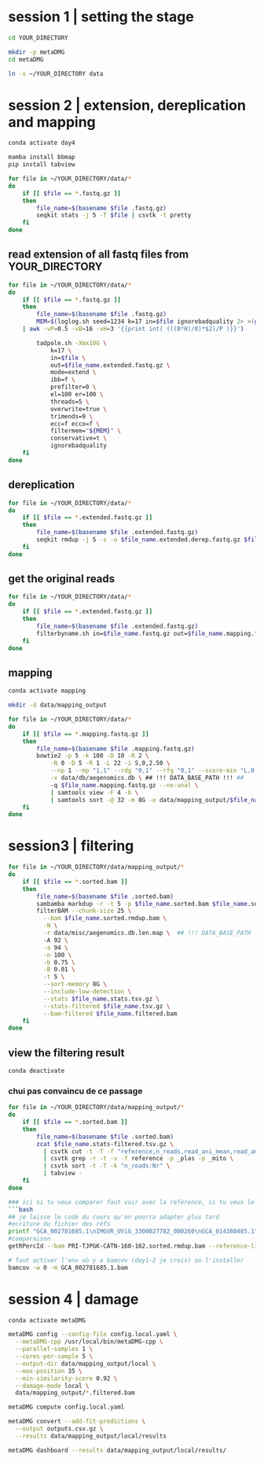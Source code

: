 # session 1 | setting the stage #
```bash
cd YOUR_DIRECTORY

mkdir -p metaDMG
cd metaDMG

ln -s ~/YOUR_DIRECTORY data
```

# session 2 | extension, dereplication and mapping #
```bash
conda activate day4
```

```bash
mamba install bbmap
pip install tabview
```

```bash
for file in ~/YOUR_DIRECTORY/data/*
do
    if [[ $file == *.fastq.gz ]]
    then
        file_name=$(basename $file .fastq.gz)
        seqkit stats -j 5 -T $file | csvtk -t pretty
    fi
done
```

## read extension of all fastq files from YOUR_DIRECTORY ##
```bash
for file in ~/YOUR_DIRECTORY/data/*
do
    if [[ $file == *.fastq.gz ]]
    then
        file_name=$(basename $file .fastq.gz)
        MEM=$(loglog.sh seed=1234 k=17 in=$file ignorebadquality 2> >(grep Cardinality) \
    | awk -vP=0.5 -vB=16 -vH=3 '{{print int( (((B*H)/8)*$2)/P )}}')

        tadpole.sh -Xmx10G \
            k=17 \
            in=$file \
            out=$file_name.extended.fastq.gz \
            mode=extend \
            ibb=f \
            prefilter=0 \
            el=100 er=100 \
            threads=5 \
            overwrite=true \
            trimends=9 \
            ecc=f ecco=f \
            filtermem="${MEM}" \
            conservative=t \
            ignorebadquality
    fi
done
```

## dereplication ##
```bash
for file in ~/YOUR_DIRECTORY/data/*
do
    if [[ $file == *.extended.fastq.gz ]]
    then
        file_name=$(basename $file .extended.fastq.gz)
        seqkit rmdup -j 5 -s -o $file_name.extended.derep.fastq.gz $file_name.extended.fastq.gz
    fi
done
```

## get the original reads ##
```bash
for file in ~/YOUR_DIRECTORY/data/*
do
    if [[ $file == *.extended.fastq.gz ]]
    then
        file_name=$(basename $file .extended.fastq.gz)
        filterbyname.sh in=$file_name.fastq.gz out=$file_name.mapping.fastq.gz names=$file_name.extended.derep.fastq.gz threads=5 overwrite=t include=t
    fi
done
```

## mapping ##
```bash
conda activate mapping
```

```bash
mkdir -d data/mapping_output
```

```bash
for file in ~/YOUR_DIRECTORY/data/*
do
    if [[ $file == *.mapping.fastq.gz ]]
    then
        file_name=$(basename $file .mapping.fastq.gz)
        bowtie2 -p 5 -k 100 -D 10 -R 2 \
            -N 0 -D 5 -R 1 -L 22 -i S,0,2.50 \
            --np 1 --mp "1,1" --rdg "0,1" --rfg "0,1" --score-min "L,0,-0.1" \
            -x data/db/aegenomics.db \ ## !!! DATA_BASE_PATH !!! ##
            -q $file_name.mapping.fastq.gz --no-unal \
            | samtools view -F 4 -b \
            | samtools sort -@ 32 -m 8G -o data/mapping_output/$file_name.sorted.bam
    fi
done
```

# session3 | filtering #
```bash
for file in ~/YOUR_DIRECTORY/data/mapping_output/*
do
    if [[ $file == *.sorted.bam ]]
    then
        file_name=$(basename $file .sorted.bam)
        sambamba markdup -r -t 5 -p $file_name.sorted.bam $file_name.sorted.rmdup.bam
        filterBAM --chunk-size 25 \
          --bam $file_name.sorted.rmdup.bam \
          -N \
          -r data/misc/aegenomics.db.len.map \  ## !!! DATA_BASE_PATH !!! ##
          -A 92 \
          -a 94 \
          -n 100 \
          -b 0.75 \
          -B 0.01 \
          -t 5 \
          --sort-memory 8G \
          --include-low-detection \
          --stats $file_name.stats.tsv.gz \
          --stats-filtered $file_name.tsv.gz \
          --bam-filtered $file_name.filtered.bam
    fi
done
```

## view the filtering result ##
```bash
conda deactivate
```
### chui pas convaincu de ce passage ###
```bash
for file in ~/YOUR_DIRECTORY/data/mapping_output/*
do
    if [[ $file == *.sorted.bam ]]
    then
        file_name=$(basename $file .sorted.bam)
        zcat $file_name.stats-filtered.tsv.gz \
          | csvtk cut -t -T -f "reference,n_reads,read_ani_mean,read_ani_std,coverage_mean,breadth,exp_breadth,breadth_exp_ratio,norm_entropy,norm_gini,cov_evenness,tax_abund_tad" \
          | csvtk grep -r -t -v -f reference -p _plas -p _mito \
          | csvtk sort -t -T -k "n_reads:Nr" \
          | tabview -
    fi
done

### ici si tu veux comparer faut voir avec la reférence, si tu veux le faire on en reparlera pck vu la quantité d'échantillons d'espèces différentes va falloir y réfléchir ultérieurement je pense ###
```bash
## je laisse le code du cours qu'on pourra adapter plus tard
#ecriture du fichier des réfs
printf "GCA_002781685.1\nIMGVR_UViG_3300027782_000260\nGCA_014380485.1" > ref-list.txt
#comparaison
getRPercId --bam PRI-TJPGK-CATN-160-162.sorted.rmdup.bam --reference-list ref-list.txt --threads 5 --sort-memory 8G

# faut activer l'env où y a bamcov (day1-2 je crois) ou l'installer
bamcov -w 0 -m GCA_002781685.1.bam 
```

# session 4 | damage #

```bash
conda activate metaDMG
```
```bash
metaDMG config --config-file config.local.yaml \
  --metaDMG-cpp /usr/local/bin/metaDMG-cpp \
  --parallel-samples 1 \
  --cores-per-sample 5 \
  --output-dir data/mapping_output/local \
  --max-position 35 \
  --min-similarity-score 0.92 \
  --damage-mode local \
  data/mapping_output/*.filtered.bam

metaDMG compute config.local.yaml

metaDMG convert --add-fit-predictions \
  --output outputs.csv.gz \
  --results data/mapping_output/local/results

metaDMG dashboard --results data/mapping_output/local/results/
```
